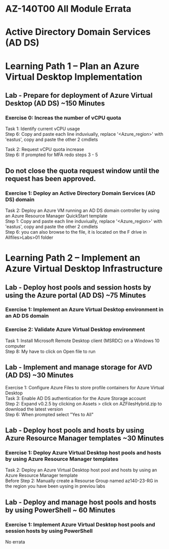 # AZ-140T00 All Module Errata
# Active Directory Domain Services (AD DS)
# Learning Path 1 – Plan an Azure Virtual Desktop Implementation
## Lab - Prepare for deployment of Azure Virtual Desktop (AD DS) ~150 Minutes
### Exercise 0:  Increas the number of vCPU quota

Task 1:  Identify current vCPU usage <br>
Step 6:  Copy and paste each line induviually, replace '<Azure_region>' with 'eastus', copy and paste the other 2 cmdlets <br>

Task 2:  Request vCPU quota increase <br>
Step 6:  If prompted for MFA redo steps 3 - 5 <br>

## Do not close the quota request window until the request has been approved.
### Exercise 1:  Deploy an Active Directory Domain Services (AD DS) domain

Task 2:  Deploy an Azure VM running an AD DS domain controller by using an Azure Resource Manager QuickStart template <br>
Step 1:  Copy and paste each line induviually, replace '<Azure_region>' with 'eastus', copy and paste the other 2 cmdlets <br>
Step 6:  you can also browse to the file, it is located on the F drive in Allfiles>Labs>01 folder <br>

# Learning Path 2 – Implement an Azure Virtual Desktop Infrastructure
## Lab - Deploy host pools and session hosts by using the Azure portal (AD DS) ~75 Minutes
### Exercise 1: Implement an Azure Virtual Desktop environment in an AD DS domain
### Exercise 2: Validate Azure Virtual Desktop environment

Task 1: Install Microsoft Remote Desktop client (MSRDC) on a Windows 10 computer <br>
Step 8:  My have to click on Open file to run <br>

## Lab - Implement and manage storage for AVD (AD DS) ~30 Minutes

Exercise 1: Configure Azure Files to store profile containers for Azure Virtual Desktop <br>
Task 3: Enable AD DS authentication for the Azure Storage account <br>
Step 2: Expand v0.2.5 by clicking on Assets > click on AZFilesHybrid.zip to download the latest version <br>
Step 6:  When prompted select "Yes to All" <br>

## Lab - Deploy  host pools and hosts by using Azure Resource Manager templates ~30 Minutes

### Exercise 1: Deploy Azure Virtual Desktop host pools and hosts by using Azure Resource Manager templates

Task 2: Deploy an Azure Virtual Desktop host pool and hosts by using an Azure Resource Manager template <br>
Before Step 2: Manually create a Resourse Group named az140-23-RG in the region you have been uysing in previou labs <br>

## Lab - Deploy and manage host pools and hosts by using PowerShell ~ 60 Minutes

### Exercise 1: Implement Azure Virtual Desktop host pools and session hosts by using PowerShell

No errata


